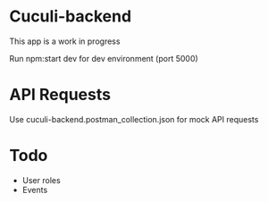 # Cuculi-backend

This app is a work in progress

Run npm:start dev for dev environment (port 5000)

# API Requests

Use cuculi-backend.postman_collection.json for mock API requests

# Todo

- User roles
- Events
